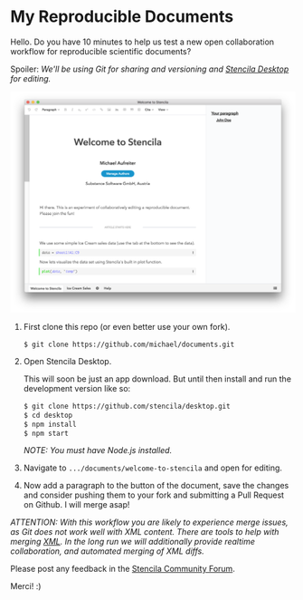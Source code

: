 # My Reproducible Documents

Hello. Do you have 10 minutes to help us test a new open collaboration workflow for reproducible scientific documents?

Spoiler: *We'll be using Git for sharing and versioning and [Stencila Desktop](https://github.com/stencila/desktop) for editing.*


![](./stencila-desktop.png)

1. First clone this repo (or even better use your own fork).

    ```
    $ git clone https://github.com/michael/documents.git
    ```

2. Open Stencila Desktop.

    This will soon be just an app download. But until then install and run the development version like so:

    ```
    $ git clone https://github.com/stencila/desktop.git
    $ cd desktop
    $ npm install
    $ npm start
    ```

    *NOTE: You must have Node.js installed.*

3. Navigate to `.../documents/welcome-to-stencila` and open for editing.

4. Now add a paragraph to the button of the document, save the changes and consider pushing them to your fork and submitting a Pull Request on Github. I will merge asap!


*ATTENTION: With this workflow you are likely to experience merge issues, as Git does not work well with XML content. There are tools to help with merging [XML](https://joepairman.com/posts/xml-in-git-mercurial-watch-out-for-merges). In the long run we will additionally provide realtime collaboration, and automated merging of XML diffs.*

Please post any feedback in the [Stencila Community Forum](https://community.stenci.la/t/rfc-a-new-stencila-desktop/126/2).

Merci! :)
